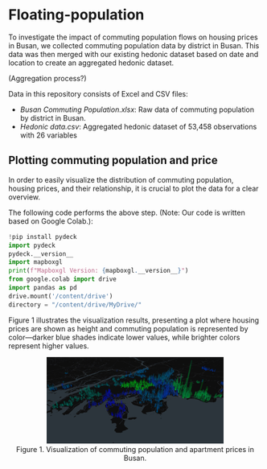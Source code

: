 # Floating-population

To investigate the impact of commuting population flows on housing prices in Busan, we collected commuting population data by district in Busan. 
This data was then merged with our existing hedonic dataset based on date and location to create an aggregated hedonic dataset.

(Aggregation process?) 

Data in this repository consists of Excel and CSV files:

- *Busan Commuting Population.xlsx*: Raw data of commuting population by district in Busan.
- *Hedonic data.csv*: Aggregated hedonic dataset of 53,458 observations with 26 variables


## Plotting commuting population and price


In order to easily visualize the distribution of commuting population, housing prices, and their relationship, it is crucial to plot the data for a clear overview. 



The following code performs the above step. (Note: Our code is written based on Google Colab.):
```python
!pip install pydeck
import pydeck
pydeck.__version__
import mapboxgl
print(f"Mapboxgl Version: {mapboxgl.__version__}")
from google.colab import drive
import pandas as pd
drive.mount('/content/drive')
directory = "/content/drive/MyDrive/"
```







Figure 1 illustrates the visualization results, presenting a plot where housing prices are shown as height and commuting population is represented by color—darker blue shades indicate lower values, while brighter colors represent higher values.


<p align="center">
  <img src = "Visualization.png" width = "70%"> <br>
  Figure 1. Visualization of commuting population and apartment prices in Busan.
</p>
